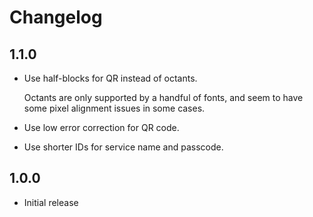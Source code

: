 # Changelog

## 1.1.0

- Use half-blocks for QR instead of octants.

  Octants are only supported by a handful of fonts, and seem to have some pixel alignment issues in some cases.

- Use low error correction for QR code.
- Use shorter IDs for service name and passcode.

## 1.0.0

- Initial release